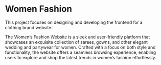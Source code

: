 # Women Fashion

This project focuses on designing and developing the frontend for a clothing brand website.

The Women’s Fashion Website is a sleek and user-friendly platform that showcases an exquisite collection of sarees, gowns, and other elegant wedding and partywear for women. Crafted with a focus on both style and functionality, the website offers a seamless browsing experience, enabling users to explore and shop the latest trends in women’s fashion effortlessly.
